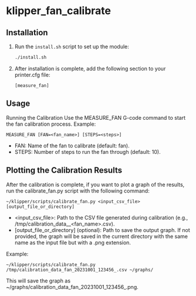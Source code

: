 # klipper_fan_calibrate

## Installation
1. Run the `install.sh` script to set up the module:
   ```bash
   ./install.sh
   ```

2. After installation is complete, add the following section to your printer.cfg file:

    ```[measure_fan]```

## Usage
Running the Calibration
Use the MEASURE_FAN G-code command to start the fan calibration process. Example:

```
MEASURE_FAN [FAN=<fan_name>] [STEPS=<steps>]
```

- FAN: Name of the fan to calibrate (default: fan).
- STEPS: Number of steps to run the fan through (default: 10).

## Plotting the Calibration Results

After the calibration is complete, if you want to plot a graph of the results, run the calibrate_fan.py script with the following command:

```
~/klipper/scripts/calibrate_fan.py <input_csv_file> [output_file_or_directory]
```

- <input_csv_file>: Path to the CSV file generated during calibration (e.g., /tmp/calibration_data_<timestamp>_<fan_name>.csv).
- [output_file_or_directory] (optional): Path to save the output graph. If not provided, the graph will be saved in the current directory with the same name as the input file but with a .png extension.

Example:

```
~/klipper/scripts/calibrate_fan.py /tmp/calibration_data_fan_20231001_123456_.csv ~/graphs/
```

This will save the graph as ~/graphs/calibration_data_fan_20231001_123456_.png.